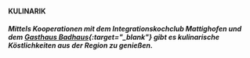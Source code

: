 #### **KULINARIK**
##### Mittels Kooperationen mit dem *Integrationskochclub Mattighofen* und dem *[Gasthaus Badhaus](https://badhaus.at/){:target="_blank"}* gibt es kulinarische Köstlichkeiten aus der Region zu genießen. 
											 